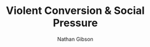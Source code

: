 ---
layout: post
title: "5. Violent Conversion & Social Pressure"
author: "Nathan Gibson"
tags: [5]
image: 
level: overview
zotero-tag: 5-Violent-Conversion-Social-Pressure
pad-slug: 5
zotero-readings: [richardsonLegalPoliticalIssues2014a,restallNewConquestHistory2012a]
objective: "Describe some legal and political factors that can contribute to conversion or discourage it."
---